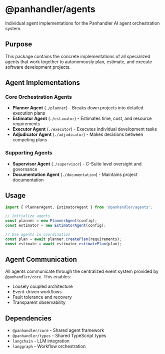 # @panhandler/agents

Individual agent implementations for the Panhandler AI agent orchestration system.

## Purpose

This package contains the concrete implementations of all specialized agents that work together to autonomously plan, estimate, and execute software development projects.

## Agent Implementations

### Core Orchestration Agents

- **Planner Agent** (`./planner`) - Breaks down projects into detailed execution plans
- **Estimator Agent** (`./estimator`) - Estimates time, cost, and resource requirements
- **Executor Agent** (`./executor`) - Executes individual development tasks
- **Adjudicator Agent** (`./adjudicator`) - Makes decisions between competing plans

### Supporting Agents

- **Supervisor Agent** (`./supervisor`) - C-Suite level oversight and governance
- **Documentation Agent** (`./documentation`) - Maintains project documentation

## Usage

```typescript
import { PlannerAgent, EstimatorAgent } from '@panhandler/agents';

// Initialize agents
const planner = new PlannerAgent(config);
const estimator = new EstimatorAgent(config);

// Use agents in coordination
const plan = await planner.createPlan(requirements);
const estimate = await estimator.estimatePlan(plan);
```

## Agent Communication

All agents communicate through the centralized event system provided by `@panhandler/core`. This enables:

- Loosely coupled architecture
- Event-driven workflows
- Fault tolerance and recovery
- Transparent observability

## Dependencies

- `@panhandler/core` - Shared agent framework
- `@panhandler/types` - Shared TypeScript types
- `langchain` - LLM integration
- `langgraph` - Workflow orchestration 